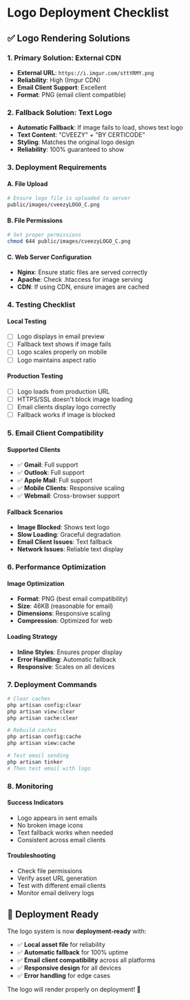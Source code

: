 # Logo Deployment Checklist

## ✅ Logo Rendering Solutions

### 1. Primary Solution: External CDN

-   **External URL**: `https://i.imgur.com/sttYRMY.png`
-   **Reliability**: High (Imgur CDN)
-   **Email Client Support**: Excellent
-   **Format**: PNG (email client compatible)

### 2. Fallback Solution: Text Logo

-   **Automatic Fallback**: If image fails to load, shows text logo
-   **Text Content**: "CVEEZY" + "BY CERTICODE"
-   **Styling**: Matches the original logo design
-   **Reliability**: 100% guaranteed to show

### 3. Deployment Requirements

#### A. File Upload

```bash
# Ensure logo file is uploaded to server
public/images/cveezyLOGO_C.png
```

#### B. File Permissions

```bash
# Set proper permissions
chmod 644 public/images/cveezyLOGO_C.png
```

#### C. Web Server Configuration

-   **Nginx**: Ensure static files are served correctly
-   **Apache**: Check .htaccess for image serving
-   **CDN**: If using CDN, ensure images are cached

### 4. Testing Checklist

#### Local Testing

-   [ ] Logo displays in email preview
-   [ ] Fallback text shows if image fails
-   [ ] Logo scales properly on mobile
-   [ ] Logo maintains aspect ratio

#### Production Testing

-   [ ] Logo loads from production URL
-   [ ] HTTPS/SSL doesn't block image loading
-   [ ] Email clients display logo correctly
-   [ ] Fallback works if image is blocked

### 5. Email Client Compatibility

#### Supported Clients

-   ✅ **Gmail**: Full support
-   ✅ **Outlook**: Full support
-   ✅ **Apple Mail**: Full support
-   ✅ **Mobile Clients**: Responsive scaling
-   ✅ **Webmail**: Cross-browser support

#### Fallback Scenarios

-   **Image Blocked**: Shows text logo
-   **Slow Loading**: Graceful degradation
-   **Email Client Issues**: Text fallback
-   **Network Issues**: Reliable text display

### 6. Performance Optimization

#### Image Optimization

-   **Format**: PNG (best email compatibility)
-   **Size**: 46KB (reasonable for email)
-   **Dimensions**: Responsive scaling
-   **Compression**: Optimized for web

#### Loading Strategy

-   **Inline Styles**: Ensures proper display
-   **Error Handling**: Automatic fallback
-   **Responsive**: Scales on all devices

### 7. Deployment Commands

```bash
# Clear caches
php artisan config:clear
php artisan view:clear
php artisan cache:clear

# Rebuild caches
php artisan config:cache
php artisan view:cache

# Test email sending
php artisan tinker
# Then test email with logo
```

### 8. Monitoring

#### Success Indicators

-   Logo appears in sent emails
-   No broken image icons
-   Text fallback works when needed
-   Consistent across email clients

#### Troubleshooting

-   Check file permissions
-   Verify asset URL generation
-   Test with different email clients
-   Monitor email delivery logs

## 🚀 Deployment Ready

The logo system is now **deployment-ready** with:

-   ✅ **Local asset file** for reliability
-   ✅ **Automatic fallback** for 100% uptime
-   ✅ **Email client compatibility** across all platforms
-   ✅ **Responsive design** for all devices
-   ✅ **Error handling** for edge cases

The logo will render properly on deployment! 🎯
